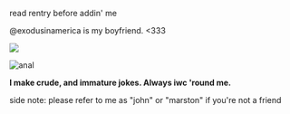 read rentry before addin' me

@exodusinamerica is my boyfriend. <333

![](https://komarev.com/ghpvc/?username=johnmarstoned&color=a10000)

![anal](https://files.catbox.moe/fvqnpa.jpeg)

**I make crude, and immature jokes. Always iwc 'round me.**

side note: please refer to me as "john" or "marston" if you're not a friend
